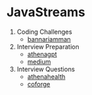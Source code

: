 # JavaStreams

1. Coding Challenges
    * [bannariamman](https://github.com/Roboticsdreams/JavaStreams/blob/master/src/main/java/com/rdreams/codingchallenges/bannariamman.md)
2. Interview Preparation
    * [athenagpt](https://github.com/Roboticsdreams/JavaStreams/blob/master/src/main/java/com/rdreams/interviewprep/athenagpt.md)
    * [medium](https://github.com/Roboticsdreams/JavaStreams/blob/master/src/main/java/com/rdreams/interviewprep/medium.md)
3. Interview Questions
    * [athenahealth](https://github.com/Roboticsdreams/JavaStreams/blob/master/src/main/java/com/rdreams/interviewquest/athenahealth.md)
    * [coforge](https://github.com/Roboticsdreams/JavaStreams/blob/master/src/main/java/com/rdreams/interviewquest/coforge.md)
